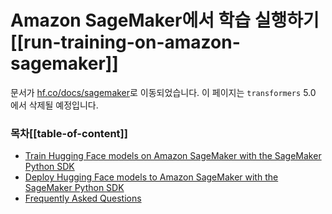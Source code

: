 <!---
Copyright 2020 The HuggingFace Team. All rights reserved.

Licensed under the Apache License, Version 2.0 (the "License");
you may not use this file except in compliance with the License.
You may obtain a copy of the License at

    http://www.apache.org/licenses/LICENSE-2.0

Unless required by applicable law or agreed to in writing, software
distributed under the License is distributed on an "AS IS" BASIS,
WITHOUT WARRANTIES OR CONDITIONS OF ANY KIND, either express or implied.
See the License for the specific language governing permissions and
limitations under the License.

⚠️ Note that this file is in Markdown but contain specific syntax for our doc-builder (similar to MDX) that may not be
rendered properly in your Markdown viewer.

-->

# Amazon SageMaker에서 학습 실행하기[[run-training-on-amazon-sagemaker]]

문서가 [hf.co/docs/sagemaker](https://huggingface.co/docs/sagemaker)로 이동되었습니다. 이 페이지는 `transformers` 5.0 에서 삭제될 예정입니다. 

### 목차[[table-of-content]]

- [Train Hugging Face models on Amazon SageMaker with the SageMaker Python SDK](https://huggingface.co/docs/sagemaker/train)
- [Deploy Hugging Face models to Amazon SageMaker with the SageMaker Python SDK](https://huggingface.co/docs/sagemaker/inference)
- [Frequently Asked Questions](https://huggingface.co/docs/sagemaker/faq)
